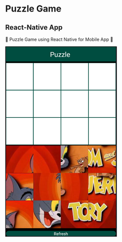 # Puzzle Game

## React-Native App

:pizza: Puzzle Game using React Native for Mobile App :pizza: 

![alt text](./image/Puzzle.png)
